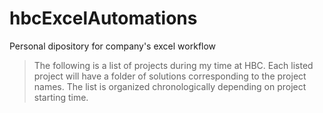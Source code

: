# hbcExcelAutomations
Personal dipository for company's excel workflow

> The following is a list of projects during my time at HBC.
> Each listed project will have a folder of solutions corresponding to the project names.
> The list is organized chronologically depending on project starting time.


